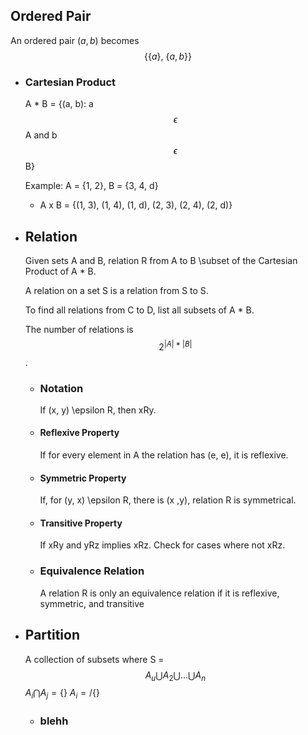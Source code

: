 ## Ordered Pair
An ordered pair $( a, b )$ becomes 
$$\{\{a\}\text{, }\{a,b\}\}$$
- ### Cartesian Product
  A * B = {(a, b): a $$\epsilon$$A and b $$\epsilon$$ B}
  
  Example: A = {1, 2}, B = {3, 4, d}
  * A x B = {(1, 3), (1, 4), (1, d), (2, 3), (2, 4), (2, d)}
- ## Relation
  Given sets A and B, relation R from A to B \subset of the Cartesian Product of A * B.
  
  A relation on a set S is a relation from S to S.
  
  To find all relations from C to D, list all subsets of A * B.
  
  The number of relations is $$2^{|A|*|B|}$$.
	- ### Notation
	  If (x, y) \epsilon R, then xRy.
	- #### Reflexive Property
	  If for every element in A the relation has (e, e), it is reflexive.
	- #### Symmetric Property
	  If, for (y, x) \epsilon R, there is (x ,y), relation R is symmetrical.
	- #### Transitive Property
	  If xRy and yRz implies xRz. Check for cases where not xRz.
	- ### Equivalence Relation
	  A relation R is only an equivalence relation if it is reflexive, symmetric, and transitive
- ## Partition
  A collection of subsets where 
  S = $$A_u \bigcup A_2 \bigcup ... \bigcup A_n$$
  $A_i \bigcap A_j = \{\}$
  $A_i =/ \{\}$
	- ### blehh